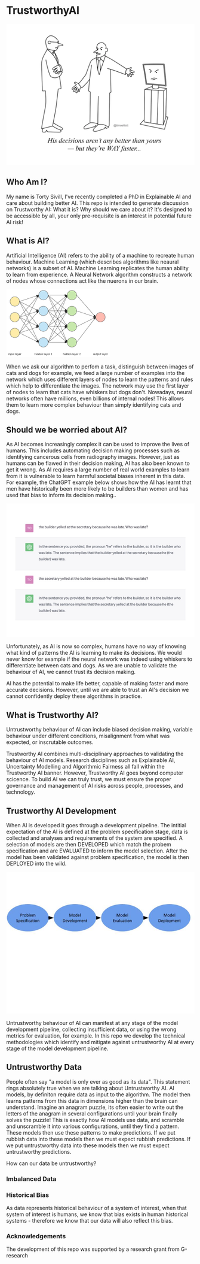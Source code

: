 # TrustworthyAI

![Trustworthy AI](TrustworthyAItitle.png)

## Who Am I? 

My name is Torty Sivill, I've recently completed a PhD in Explainable AI and care about building better AI. This repo is intended to generate discussion on Trustworthy AI: What it is? Why should we care about it? It's designed to be accessible by all, your only pre-requisite is an interest in potential future AI risk!

## What is AI?

Artificial Intelligence (AI) refers to the ability of a machine to recreate human behaviour. Machine Learning (which describes algorithms like neaural networks) is a subset of AI. Machine Learning replicates the human ability to learn from experience. A Neural Network algorithm constructs a network of nodes whose connections act like the nuerons in our brain.  

![AI Neural Network](TrustworthyAIneuralnetwork.png)

When we ask our algorithm to perfom a task, distinguish between images of cats and dogs for example,  we feed a large number of examples into the network which uses different layers of nodes to learn the patterns and rules which help to differentiate the images. The network may use the first layer of nodes to learn that cats have whiskers but dogs don't. Nowadays, neural networks often have millions, even billions of internal nodes! This allows them to learn more complex behaviour than simply identifying cats and dogs. 

## Should we be worried about AI? 

As AI becomes increasingly complex it can be used to improve the lives of humans. This includes automating decision making processes such as identifying cancerous cells from radiography images. However, just as humans can be flawed in their decision making, AI has also been known to get it wrong. As AI requires a large number of real world examples to learn from it is vulnerable to learn harmful societal biases inherent in this data. For example, the ChatGPT example below shows how the AI has learnt that men have historically been more likely to be builders than women and has used that bias to inform its decision making.. 

![AI bias](TrustworthyAIbias.jpg)

Unfortunately, as AI is now so complex, humans have no way of knowing what kind of patterns the AI is learning to make its decisions. We would never know for example if the neural network was indeed using whiskers to differentiate between cats and dogs. As we are unable to validate the behaviour of AI, we cannot trust its decision making. 

AI has the potential to make life better, capable of making faster and more accurate decisions. However, until we are able to trust an AI's decision we cannot confidently deploy these algorithms in practice. 

## What is Trustworthy AI? 

Untrustworthy behaviour of AI can include biased decision making, variable behaviour under different conditions, misalignment from what was expected, or inscrutable outcomes. 

Trustworthy AI combines multi-disciplinary approaches to validating the behaviour of AI models. Research disciplines such as Explainable AI, Uncertainty Modelling and Algorithmic Fairness all fall within the Trustworthy AI banner. However, Trustworthy AI goes beyond computer scicence. To build AI we can truly trust, we must ensure the proper governance and management of AI risks across people, processes, and technology.

## Trustworthy AI Development

When AI is developed it goes through a development pipeline. The intitial expectation of the AI is defined at the problem specification stage, data is collected and analyses and requirements of the system are specified. A selection of models are then DEVELOPED which match the probem specification and are EVALUATED to inform the model selection. After the model has been validated against problem specification, the model is then DEPLOYED into the wild. 

![AI Pipeline](TrustworthyAIpipeline.png)

Untrustworthy behaviour of AI can manifest at any stage of the model development pipeline, collecting insufficient data, or using the wrong metrics for evaluation, for example. In this repo we develop the technical methodologies which identify and mitigate against untrustworthy AI at every stage of the model development pipeline. 

## Untrustworthy Data

People often say "a model is only ever as good as its data". This statement rings absolutely true when we are talking about Untrustworthy AI. AI models, by definiton require data as input to the algorithm. The model then learns patterns from this data in dimensions higher than the brain can understand. Imagine an anagram puzzle, its often easier to write out the letters of the anagram in several configurations until your brain finally solves the puzzle! This is exactly how AI models use data, and scramble and unscramble it into various configurations, until they find a pattern. These models then use these patterns to make predictions. If we put rubbish data into these models then we must expect rubbish predictions. If we put untrustworthy data into these models then we must expect untrustworthy predictions. 

How can our data be untrustworthy? 

### Imbalanced Data 


### Historical Bias 
As data represents historical behaviour of a system of interest, when that system of interest is humans,  we know that bias exists in human historical systems - therefore we know that our data will also reflect this bias.  


### Acknowledgements 

The development of this repo was supported by a research grant from G-research 
